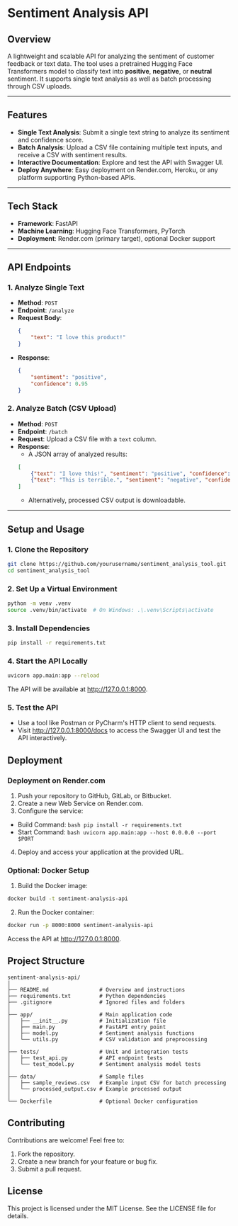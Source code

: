 # Sentiment Analysis API

## Overview
A lightweight and scalable API for analyzing the sentiment of customer feedback or text data. The tool uses a pretrained Hugging Face Transformers model to classify text into **positive**, **negative**, or **neutral** sentiment. It supports single text analysis as well as batch processing through CSV uploads.

---

## Features
- **Single Text Analysis**: Submit a single text string to analyze its sentiment and confidence score.
- **Batch Analysis**: Upload a CSV file containing multiple text inputs, and receive a CSV with sentiment results.
- **Interactive Documentation**: Explore and test the API with Swagger UI.
- **Deploy Anywhere**: Easy deployment on Render.com, Heroku, or any platform supporting Python-based APIs.

---

## Tech Stack
- **Framework**: FastAPI
- **Machine Learning**: Hugging Face Transformers, PyTorch
- **Deployment**: Render.com (primary target), optional Docker support

---

## API Endpoints

### 1. Analyze Single Text
- **Method**: `POST`
- **Endpoint**: `/analyze`
- **Request Body**:
    ```json
    {
        "text": "I love this product!"
    }
    ```
- **Response**:
    ```json
    {
        "sentiment": "positive",
        "confidence": 0.95
    }
    ```

### 2. Analyze Batch (CSV Upload)
- **Method**: `POST`
- **Endpoint**: `/batch`
- **Request**: Upload a CSV file with a `text` column.
- **Response**:
    - A JSON array of analyzed results:
    ```json
    [
        {"text": "I love this!", "sentiment": "positive", "confidence": 0.99},
        {"text": "This is terrible.", "sentiment": "negative", "confidence": 0.98}
    ]
    ```
    - Alternatively, processed CSV output is downloadable.

---

## Setup and Usage

### 1. Clone the Repository
```bash
git clone https://github.com/yourusername/sentiment_analysis_tool.git
cd sentiment_analysis_tool
```
### 2. Set Up a Virtual Environment
```bash
python -m venv .venv
source .venv/bin/activate  # On Windows: .\.venv\Scripts\activate
```
### 3. Install Dependencies
```bash
pip install -r requirements.txt
```
### 4. Start the API Locally
```bash
uvicorn app.main:app --reload
```
The API will be available at http://127.0.0.1:8000.

### 5. Test the API
- Use a tool like Postman or PyCharm's HTTP client to send requests.
- Visit http://127.0.0.1:8000/docs to access the Swagger UI and test the API interactively.

## Deployment
### Deployment on Render.com
1. Push your repository to GitHub, GitLab, or Bitbucket.
2. Create a new Web Service on Render.com.
3. Configure the service:
- Build Command: ```bash pip install -r requirements.txt```
- Start Command: ```bash uvicorn app.main:app --host 0.0.0.0 --port $PORT```
4. Deploy and access your application at the provided URL.
### Optional: Docker Setup
1. Build the Docker image:
```bash
docker build -t sentiment-analysis-api
```
2. Run the Docker container:
```bash
docker run -p 8000:8000 sentiment-analysis-api
```
Access the API at http://127.0.0.1:8000.
## Project Structure
```plaintext
sentiment-analysis-api/
│
├── README.md                # Overview and instructions
├── requirements.txt         # Python dependencies
├── .gitignore               # Ignored files and folders
│
├── app/                     # Main application code
│   ├── __init__.py          # Initialization file
│   ├── main.py              # FastAPI entry point
│   ├── model.py             # Sentiment analysis functions
│   └── utils.py             # CSV validation and preprocessing
│
├── tests/                   # Unit and integration tests
│   ├── test_api.py          # API endpoint tests
│   └── test_model.py        # Sentiment analysis model tests
│
├── data/                    # Sample files
│   ├── sample_reviews.csv   # Example input CSV for batch processing
│   └── processed_output.csv # Example processed output
│
└── Dockerfile               # Optional Docker configuration
```
## Contributing
Contributions are welcome! Feel free to:

1. Fork the repository.
2. Create a new branch for your feature or bug fix.
3. Submit a pull request.

## License
This project is licensed under the MIT License. See the LICENSE file for details.